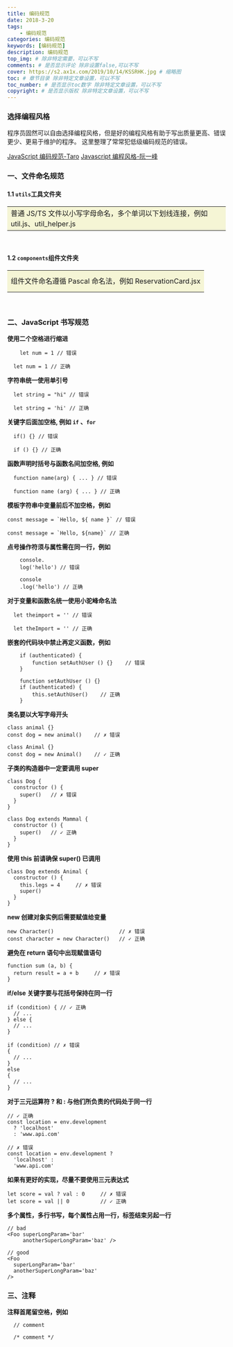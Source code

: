 ```yaml
---
title: 编码规范
date: 2018-3-20
tags:
    - 编码规范
categories: 编码规范
keywords: [编码规范]
description: 编码规范
top_img: # 除非特定需要，可以不写
comments: # 是否显示评论 除非设置false,可以不写
cover: https://s2.ax1x.com/2019/10/14/KSSRHK.jpg # 缩略图
toc: # 章节目录 除非特定文章设置，可以不写
toc_number: # 是否显示toc数字 除非特定文章设置，可以不写
copyright: # 是否显示版权 除非特定文章设置，可以不写
---
```


### 选择编程风格

程序员固然可以自由选择编程风格，但是好的编程风格有助于写出质量更高、错误更少、更易于维护的程序。
这里整理了常常犯低级编码规范的错误。
<br>

[JavaScript 编码规范-Taro](https://nervjs.github.io/taro/docs/spec-for-taro.html#javascript-%E4%B9%A6%E5%86%99%E8%A7%84%E8%8C%83)
[Javascript 编程风格-阮一峰](http://www.ruanyifeng.com/blog/2012/04/javascript_programming_style.html)
<br>

### 一、文件命名规范

#### 1.1 `utils`工具文件夹

<table>
    <tr><td height=50px  bgcolor=#F5F5D5>普通 JS/TS 文件以小写字母命名，多个单词以下划线连接，例如 util.js、util_helper.js</td></tr>
</table> 
<br>

#### 1.2 `components`组件文件夹

<table>
    <tr><td height=50px bgcolor=#F5F5D5>组件文件命名遵循 Pascal 命名法，例如 ReservationCard.jsx</td></tr>
</table>
<br>

### 二、JavaScript 书写规范
**使用二个空格进行缩进**
```
    let num = 1 // 错误

  let num = 1 // 正确
```

**字符串统一使用单引号**
```
  let string = "hi" // 错误
 
  let string = 'hi' // 正确
```

**关键字后面加空格, 例如 `if` 、`for`**
```
  if() {} // 错误

  if () {} // 正确
```

**函数声明时括号与函数名间加空格, 例如**
```
  function name(arg) { ... } // 错误

  function name (arg) { ... } // 正确
```

**模板字符串中变量前后不加空格，例如**
```
const message = `Hello, ${ name }` // 错误

const message = `Hello, ${name}` // 正确
```

**点号操作符须与属性需在同一行，例如**
```
    console.
    log('hello') // 错误

    console
    .log('hello') // 正确
```

**对于变量和函数名统一使用小驼峰命名法**
```
  let theimport = '' // 错误

  let theImport = '' // 正确
```

**嵌套的代码块中禁止再定义函数，例如**
```
    if (authenticated) {
        function setAuthUser () {}    // 错误
    }

    function setAuthUser () {}
    if (authenticated) {
        this.setAuthUser()    // 正确
    }
```

**类名要以大写字母开头**
```
class animal {}
const dog = new animal()    // ✗ 错误

class Animal {}
const dog = new Animal()    // ✓ 正确
```

**子类的构造器中一定要调用 super**
```
class Dog {
  constructor () {
    super()   // ✗ 错误
  }
}

class Dog extends Mammal {
  constructor () {
    super()   // ✓ 正确
  }
}
```

**使用 this 前请确保 super() 已调用**
```
class Dog extends Animal {
  constructor () {
    this.legs = 4     // ✗ 错误
    super()
  }
}
```

**new 创建对象实例后需要赋值给变量**
```
new Character()                     // ✗ 错误
const character = new Character()   // ✓ 正确
```

**避免在 return 语句中出现赋值语句**
```
function sum (a, b) {
  return result = a + b     // ✗ 错误
}
```

**if/else 关键字要与花括号保持在同一行**
```
if (condition) { // ✓ 正确
  // ...
} else {
  // ...
}

if (condition) // ✗ 错误
{
  // ...
}
else
{
  // ...
}
```

**对于三元运算符 ? 和 : 与他们所负责的代码处于同一行**
```
// ✓ 正确
const location = env.development
  ? 'localhost'
  : 'www.api.com'

// ✗ 错误
const location = env.development ?
  'localhost' :
  'www.api.com'
```

**如果有更好的实现，尽量不要使用三元表达式**
```
let score = val ? val : 0     // ✗ 错误
let score = val || 0          // ✓ 正确
```

**多个属性，多行书写，每个属性占用一行，标签结束另起一行**
```
// bad
<Foo superLongParam='bar'
     anotherSuperLongParam='baz' />

// good
<Foo
  superLongParam='bar'
  anotherSuperLongParam='baz'
/>
```


### 三、注释
**注释首尾留空格，例如**
```
  // comment 

  /* comment */
```


<br>
<br>
<br>
<br>
<br>